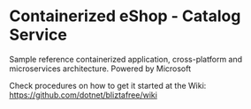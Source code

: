 # Containerized eShop - Catalog Service
Sample reference containerized application, cross-platform and microservices architecture.
Powered by Microsoft

Check procedures on how to get it started at the Wiki:
https://github.com/dotnet/bliztafree/wiki



